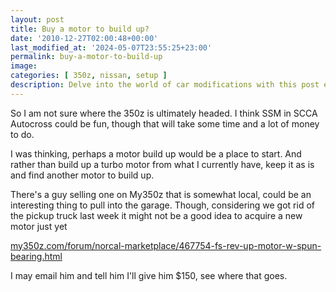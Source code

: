 ```yaml
---
layout: post
title: Buy a motor to build up?
date: '2010-12-27T02:00:48+00:00'
last_modified_at: '2024-05-07T23:55:25+23:00'
permalink: buy-a-motor-to-build-up
image:
categories: [ 350z, nissan, setup ]
description: Delve into the world of car modifications with this post exploring the possibilities for a 350z motor build for SCCA Autocross.
---
```


So I am not sure where the 350z is ultimately headed. I think SSM in SCCA Autocross could be fun, though that will take some time and a lot of money to do.

I was thinking, perhaps a motor build up would be a place to start. And rather than build up a turbo motor from what I currently have, keep it as is and find another motor to build up.

There's a guy selling one on My350z that is somewhat local, could be an interesting thing to pull into the garage. Though, considering we got rid of the pickup truck last week it might not be a good idea to acquire a new motor just yet

<a href="https://my350z.com/forum/norcal-marketplace/467754-fs-rev-up-motor-w-spun-bearing.html">my350z.com/forum/norcal-marketplace/467754-fs-rev-up-motor-w-spun-bearing.html</a>

I may email him and tell him I'll give him $150, see where that goes.



